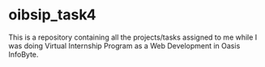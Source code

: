 # oibsip_task4
This is a repository containing all the projects/tasks assigned to me while I was doing Virtual Internship Program as a Web Development in Oasis InfoByte.

